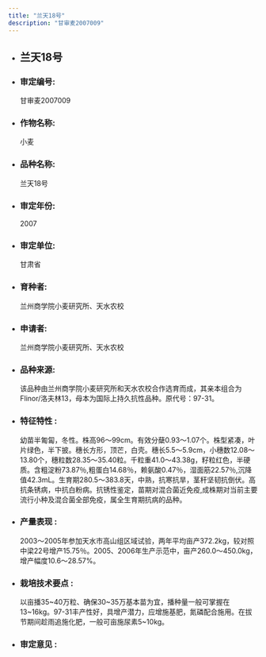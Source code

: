 ```yaml
---
title: "兰天18号"
description: "甘审麦2007009"
---
```

* ## 兰天18号
* ###  审定编号:  
   甘审麦2007009

*  ### 作物名称:  
   小麦

*   ###  品种名称: 
    兰天18号

*   ### 审定年份: 
    2007

*   ### 审定单位:  
    甘肃省

*   ### 育种者:  
    兰州商学院小麦研究所、天水农校

*   ### 申请者:  
    兰州商学院小麦研究所、天水农校

*   ### 品种来源:  
    该品种由兰州商学院小麦研究所和天水农校合作选育而成，其亲本组合为Flinor/洛夫林13，母本为国际上持久抗性品种。原代号：97-31。

*   ### 特征特性 : 
    幼苗半匍匐，冬性。株高96～99cm。有效分蘖0.93～1.07个。株型紧凑，叶片绿色，半下披。穗长方形，顶芒，白壳。穗长5.5～5.9cm，小穗数12.08～13.80个，穗粒数28.35～35.40粒。千粒重41.0～43.38g，籽粒红色，半硬质。含粗淀粉73.87％,粗蛋白14.68％，赖氨酸0.47％，湿面筋22.57％,沉降值42.3mL。生育期280.5～383.8天，中熟，抗寒抗旱，茎秆坚韧抗倒伏。高抗条锈病，中抗白粉病。抗锈性鉴定，苗期对混合菌近免疫,成株期对当前主要流行小种及混合菌全部免疫，属全生育期抗病的品种。

*   ### 产量表现 : 
    2003～2005年参加天水市高山组区域试验，两年平均亩产372.2kg，较对照中梁22号增产15.75％。2005、2006年生产示范中，亩产260.0～450.0kg，增产幅度10.6～28.57%。

*   ### 栽培技术要点 : 
    以亩播35~40万粒、确保30~35万基本苗为宜，播种量一般可掌握在13~16kg。97-31丰产性好，具增产潜力，应增施基肥，氮磷配合施用。在拔节期间趁雨追施化肥，一般可亩施尿素5~10kg。



*   ### 审定意见 : 
    
